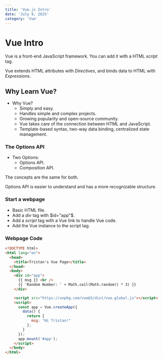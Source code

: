 ```yaml
---
title: 'Vue.js Intro'
date: 'July 9, 2025'
category: 'Vue'
---
```


# Vue Intro

Vue is a front-end JavaScript framework. You can add it with a HTML $script$ tag.

Vue extends HTML attributes with $Directives$, and binds data to HTML with $Expressions$.

## Why Learn Vue?

- Why Vue?
    - Simply and easy.
    - Handles simple and complex projects.
    - Growing popularity and open-source community.
    - Vue takes care of the connection between HTML and JavaScript.
    - Template-based syntax, two-way data binding, centralized state management.

### The Options API

- Two Options:
    - Options API.
    - Composition API.

The concepts are the same for both.

Options API is easier to understand and has a more recognizable structure.

### Start a webpage

- Basic HTML file.
- Add a $div$ tag with $id="app"$.
- Add a $script$ tag with a Vue link to handle Vue code.
- Add the Vue instance to the script tag.

### Webpage Code

```html
<!DOCTYPE html>
<html lang="en">
  <head>
    <title>Tristan's Vue Page</title>
  </head>
  <body>
    <div id="app">
      {{ msg }} <br />
      {{ 'Random Number: ' + Math.ceil(Math.random() * 3) }}
    </div>

    <script src="https://unpkg.com/vue@3/dist/vue.global.js"></script>
    <script>
      const app = Vue.createApp({
        data() {
          return {
            msg: "Hi Tristan!"
          };
        }
      });
      app.mount('#app');
    </script>
  </body>
</html>
```